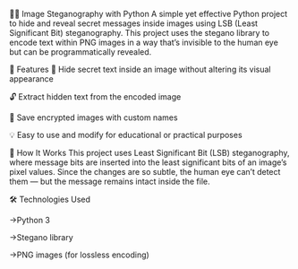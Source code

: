 🕵️‍♂️ Image Steganography with Python
A simple yet effective Python project to hide and reveal secret messages inside images using LSB (Least Significant Bit) steganography. This project uses the stegano library to encode text within PNG images in a way that’s invisible to the human eye but can be programmatically revealed.

🔐 Features
🔏 Hide secret text inside an image without altering its visual appearance

🔓 Extract hidden text from the encoded image

📂 Save encrypted images with custom names

💡 Easy to use and modify for educational or practical purposes

🧠 How It Works
This project uses Least Significant Bit (LSB) steganography, where message bits are inserted into the least significant bits of an image’s pixel values. Since the changes are so subtle, the human eye can’t detect them — but the message remains intact inside the file.

🛠️ Technologies Used

->Python 3

->Stegano library

->PNG images (for lossless encoding)
